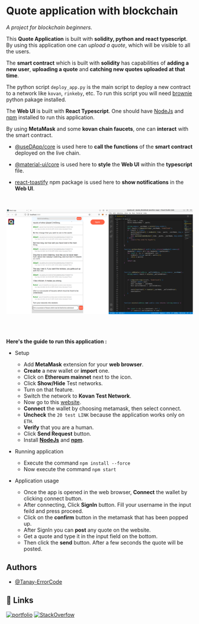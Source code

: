 
# Quote application with blockchain

*A project for blockchain beginners.*

This **Quote Application** is built with **solidity, python and react typescript**.
By using this application one can *upload a quote*, which will be visible to all the users.

The **smart contract** which is built with **solidity** has capabilities of **adding a new user**, **uploading a quote** and **catching new quotes uploaded at that time**.

The python script `deploy_app.py` is the main script to deploy a new contract to a network like `kovan`, `rinkeby`, etc.
To run this script you will need [brownie](https://eth-brownie.readthedocs.io/en/stable/) python pakage installed.

The **Web UI** is built with **React Typescript**. One should have [NodeJs](https://nodejs.org/en/) and [npm](https://www.npmjs.com/package/npm) installed to run this application.

By using **MetaMask** and some **kovan chain faucets**, one can **interact** with the smart contract.

- [@useDApp/core](https://www.npmjs.com/package/@usedapp/core) is used here to **call the functions** of the **smart contract** deployed on the live chain.

- [@material-ui/core](https://www.npmjs.com/package/@material-ui/core) is used here to **style** the **Web UI** within the **typescript** file.

- [react-toastify](https://www.npmjs.com/package/react-toastify) npm package is used here to **show notifications** in the **Web UI**.

<br></br>
![App Screenshot](https://raw.githubusercontent.com/Tanay-ErrorCode/Quote-Application/main/my-app/src/assets/screenshot.png)

<br></br>

**Here's the guide to run this application :**
- Setup
    - Add **MetaMask** extension for your **web browser**.
    - **Create** a new wallet or **import** one.
    - Click on **Ethereum mainnet** next to the icon.
    - Click **Show/Hide** Test networks.
    - Turn on that feature.
    - Switch the network to **Kovan Test Network**.
    - Now go to this [website](https://faucets.chain.link/).
    - **Connect** the wallet by choosing metamask, then select connect.
    - **Uncheck** the `20 test LINK` because the application works only on `ETH`.
    - **Verify** that you are a human.
    - Click **Send Request** button.
    - Install [**NodeJs**](https://nodejs.org/en/) and [**npm**](https://docs.npmjs.com/downloading-and-installing-node-js-and-npm).

- Running application
    - Execute the command `npm install --force`
    - Now execute the command `npm start`
- Application usage
    - Once the app is opened in the web browser, **Connect** the wallet by clicking connect button.
    - After connecting, Click **SignIn** button. Fill your username in the input feild and press proceed.
    - Click on the **confirm** button in the metamask that has been popped up.
    - After SignIn you can **post** any quote on the website.
    - Get a quote and type it in the input field on the bottom.
    - Then click the **send** button. After a few seconds the quote will be posted.



## Authors

- [@Tanay-ErrorCode](https://github.com/Tanay-ErrorCode/)


## 🔗 Links
[![portfolio](https://img.shields.io/badge/MY_YOUTUBE-000?style=for-the-badge&logo=youtube&logoColor=red)](https://www.youtube.com/channel/UCN7Lo2yjOFomJLDpAxxcSMw)
[![StackOverfow](https://img.shields.io/badge/Stack_Overflow-fff?style=for-the-badge&logo=stackoverflow&logoColor=orange)](https://stackoverflow.com/users/17675859/tanay)
